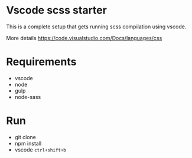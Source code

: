 # Vscode scss starter

This is a complete setup that gets running scss compilation using vscode.

More details https://code.visualstudio.com/Docs/languages/css

# Requirements

 - vscode 
 - node
 - gulp
 - node-sass

# Run

 - git clone
 - npm install
 - vscode `ctrl+shift+b`

